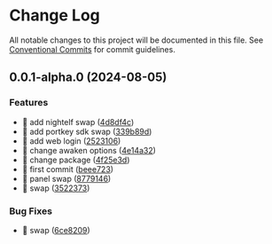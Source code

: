 # Change Log

All notable changes to this project will be documented in this file.
See [Conventional Commits](https://conventionalcommits.org) for commit guidelines.

## 0.0.1-alpha.0 (2024-08-05)

### Features

- 🎸 add nightelf swap ([4d8df4c](https://github.com/Ian-potter/portkey-trader/commit/4d8df4c6a7c3b9c2759cb4082297d47cc2f0b44d))
- 🎸 add portkey sdk swap ([339b89d](https://github.com/Ian-potter/portkey-trader/commit/339b89d58957ecc7e50b83986a986f78d609b47b))
- 🎸 add web login ([2523106](https://github.com/Ian-potter/portkey-trader/commit/252310613bb12880953755b61616c6702d051a71))
- 🎸 change awaken options ([4e14a32](https://github.com/Ian-potter/portkey-trader/commit/4e14a32c58a0aa9c79ed5708e81b332c1d50c1c3))
- 🎸 change package ([4f25e3d](https://github.com/Ian-potter/portkey-trader/commit/4f25e3df5c173f61730338b3b35561f898353414))
- 🎸 first commit ([beee723](https://github.com/Ian-potter/portkey-trader/commit/beee7233c296336ad32bb3ff5f3d7f01013aa57c))
- 🎸 panel swap ([8779146](https://github.com/Ian-potter/portkey-trader/commit/8779146e5b56e999e749accaf18a59b970c641b6))
- 🎸 swap ([3522373](https://github.com/Ian-potter/portkey-trader/commit/3522373ed388cc9afc030568506658e07e9c775f))

### Bug Fixes

- 🐛 swap ([6ce8209](https://github.com/Ian-potter/portkey-trader/commit/6ce8209c7f6fb48d1237776ef4881866bda3c01b))
